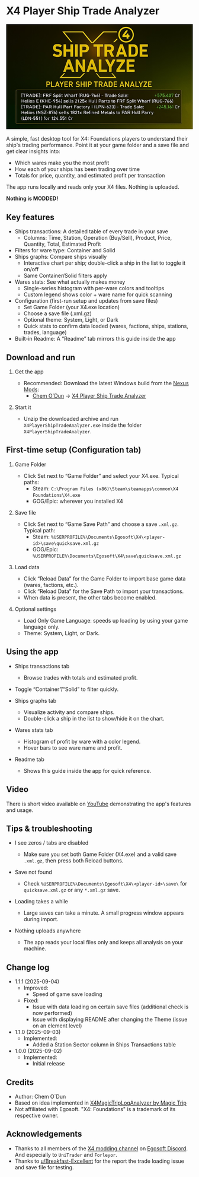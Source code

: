# X4 Player Ship Trade Analyzer

![Title](https://raw.githubusercontent.com/chemodun/X4PlayerShipTradeAnalyzer/refs/heads/main/docs/images/title360.jpg)

A simple, fast desktop tool for X4: Foundations players to understand their ship's trading performance. Point it at your game folder and a save file and get clear insights into:

- Which wares make you the most profit
- How each of your ships has been trading over time
- Totals for price, quantity, and estimated profit per transaction

The app runs locally and reads only your X4 files. Nothing is uploaded.

**Nothing is MODDED!**

## Key features

- Ships transactions: A detailed table of every trade in your save
  - Columns: Time, Station, Operation (Buy/Sell), Product, Price, Quantity, Total, Estimated Profit
- Filters for ware type: Container and Solid
- Ships graphs: Compare ships visually
  - Interactive chart per ship; double-click a ship in the list to toggle it on/off
  - Same Container/Solid filters apply
- Wares stats: See what actually makes money
  - Single-series histogram with per-ware colors and tooltips
  - Custom legend shows color + ware name for quick scanning
- Configuration (first-run setup and updates from save files)
  - Set Game Folder (your X4.exe location)
  - Choose a save file (.xml.gz)
  - Optional theme: System, Light, or Dark
  - Quick stats to confirm data loaded (wares, factions, ships, stations, trades, language)
- Built-in Readme: A “Readme” tab mirrors this guide inside the app

## Download and run

1) Get the app
   - Recommended: Download the latest Windows build from the [Nexus Mods](https://www.nexusmods.com/):
      - [Chem O`Dun](https://next.nexusmods.com/profile/ChemODun/mods?gameId=2659) → [X4 Player Ship Trade Analyzer](https://www.nexusmods.com/x4foundations/mods/1801)

2) Start it
   - Unzip the downloaded archive and run `X4PlayerShipTradeAnalyzer.exe` inside the folder `X4PlayerShipTradeAnalyzer`.

## First-time setup (Configuration tab)

1) Game Folder
   - Click Set next to “Game Folder” and select your X4.exe. Typical paths:
     - Steam: `C:\Program Files (x86)\Steam\steamapps\common\X4 Foundations\X4.exe`
     - GOG/Epic: wherever you installed X4

2) Save file
   - Click Set next to “Game Save Path” and choose a save `.xml.gz`. Typical path:
     - Steam: `%USERPROFILE%\Documents\Egosoft\X4\<player-id>\save\quicksave.xml.gz`
     - GOG/Epic: `%USERPROFILE%\Documents\Egosoft\X4\save\quicksave.xml.gz`

3) Load data
   - Click “Reload Data” for the Game Folder to import base game data (wares, factions, etc.).
   - Click “Reload Data” for the Save Path to import your transactions.
   - When data is present, the other tabs become enabled.

4) Optional settings
   - Load Only Game Language: speeds up loading by using your game language only.
   - Theme: System, Light, or Dark.

## Using the app

- Ships transactions tab
  - Browse trades with totals and estimated profit.
- Toggle “Container”/“Solid” to filter quickly.

- Ships graphs tab
  - Visualize activity and compare ships.
  - Double-click a ship in the list to show/hide it on the chart.

- Wares stats tab
  - Histogram of profit by ware with a color legend.
  - Hover bars to see ware name and profit.

- Readme tab
  - Shows this guide inside the app for quick reference.

## Video

There is short video available on [YouTube](https://www.youtube.com/watch?v=EBRmOO3SDUA) demonstrating the app's features and usage.

## Tips & troubleshooting

- I see zeros / tabs are disabled
  - Make sure you set both Game Folder (X4.exe) and a valid save `.xml.gz`, then press both Reload buttons.

- Save not found
  - Check `%USERPROFILE%\Documents\Egosoft\X4\<player-id>\save\` for `quicksave.xml.gz` or any `*.xml.gz` save.

- Loading takes a while
  - Large saves can take a minute. A small progress window appears during import.

- Nothing uploads anywhere
  - The app reads your local files only and keeps all analysis on your machine.

## Change log

- 1.1.1 (2025-09-04)
  - Improved:
    - Speed of game save loading
  - Fixed:
    - Issue with data loading on certain save files (additional check is now performed)
    - Issue with displaying README after changing the Theme (issue on an element level)
- 1.1.0 (2025-09-03)
  - Implemented:
    - Added a Station Sector column in Ships Transactions table
- 1.0.0 (2025-09-02)
  - Implemented:
    - Initial release

## Credits

- Author: Chem O`Dun
- Based on idea implemented in [X4MagicTripLogAnalyzer by Magic Trip](https://github.com/magictripgames/X4MagicTripLogAnalyzer)
- Not affiliated with Egosoft. "X4: Foundations" is a trademark of its respective owner.

## Acknowledgements

- Thanks to all members of the [X4 modding channel](https://discord.com/channels/337098290917146624/502057640877228042) on [Egosoft Discord](https://discord.com/invite/zhs8sRpd3m). And especially to `UniTrader` and `Forleyor`.
- Thanks to [u/Breakfast-Excellent](https://www.reddit.com/user/Breakfast-Excellent/) for the report the trade loading issue and save file for testing.
